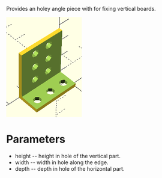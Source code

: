 Provides an holey angle piece with for fixing vertical boards.

![Piece](AngleForFixing.png)

# Parameters

* height -- height in hole of the vertical part.
* width -- width in hole along the edge.
* depth -- depth in hole of the horizontal part.
